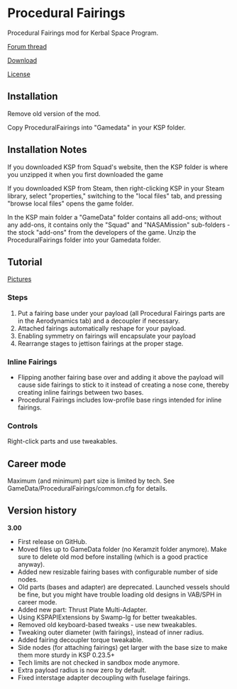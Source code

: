 # Procedural Fairings

Procedural Fairings mod for Kerbal Space Program.

[Forum thread](http://forum.kerbalspaceprogram.com/index.php?/topic/36371-110-procedural-fairings-316-april-20/)

[Download](https://github.com/e-dog/ProceduralFairings/releases)

[License](http://creativecommons.org/licenses/by/3.0/)


## Installation
Remove old version of the mod.

Copy ProceduralFairings into "Gamedata" in your KSP folder.

## Installation Notes

If you downloaded KSP from Squad's website, then the KSP folder is where you unzipped it when you first downloaded the game

If you downloaded KSP from Steam, then right-clicking KSP in your Steam library, select "properties," switching to the "local files" tab, and pressing "browse local files" opens the game folder.

In the KSP main folder a "GameData" folder contains all add-ons; without any add-ons, it contains only the "Squad" and "NASAMission" sub-folders - the stock "add-ons" from the developers of the game. Unzip the ProceduralFairings folder into your Gamedata folder.

## Tutorial
[Pictures](http://imgur.com/a/xCF0q)

### Steps
1. Put a fairing base under your payload (all Procedural Fairings parts are in the Aerodynamics tab) and a decoupler if necessary.
2. Attached fairings automatically reshape for your payload.
3. Enabling symmetry on fairings will encapsulate your payload
4. Rearrange stages to jettison fairings at the proper stage.

### Inline Fairings
- Flipping another fairing base over and adding it above the payload will cause side fairings to stick to it instead of creating a nose cone, thereby creating inline fairings between two bases.
- Procedural Fairings includes low-profile base rings intended for inline fairings.

### Controls
Right-click parts and use tweakables.

## Career mode
Maximum (and minimum) part size is limited by tech. See GameData/ProceduralFairings/common.cfg for details.

## Version history
**3.00**
- First release on GitHub.
- Moved files up to GameData folder (no Keramzit folder anymore). Make sure to delete old mod before installing (which is a good practice anyway).
- Added new resizable fairing bases with configurable number of side nodes.
- Old parts (bases and adapter) are deprecated. Launched vessels should be fine, but you might have trouble loading old designs in VAB/SPH in career mode.
- Added new part: Thrust Plate Multi-Adapter.
- Using KSPAPIExtensions by Swamp-Ig for better tweakables.
- Removed old keyboard-based tweaks - use new tweakables.
- Tweaking outer diameter (with fairings), instead of inner radius.
- Added fairing decoupler torque tweakable.
- Side nodes (for attaching fairings) get larger with the base size to make them more sturdy in KSP 0.23.5+
- Tech limits are not checked in sandbox mode anymore.
- Extra payload radius is now zero by default.
- Fixed interstage adapter decoupling with fuselage fairings.
